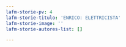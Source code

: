 ```yaml
---
lafm-storie-pv: 4
lafm-storie-titulo: 'ENRICO: ELETTRICISTA'
lafm-storie-image: ''
lafm-storie-autores-list: []

---
```

